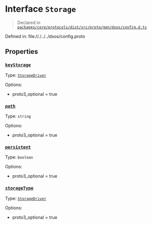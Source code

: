 # Interface `Storage`
> Declared in [`packages/core/protocols/dist/src/proto/gen/dxos/config.d.ts`]()

Defined in:
   file://./../../dxos/config.proto
## Properties
### [`keyStorage`]()
Type: [`StorageDriver`](/api/@dxos/config/enums#StorageDriver)

Options:
  - proto3_optional = true
### [`path`]()
Type: `string`

Options:
  - proto3_optional = true
### [`persistent`]()
Type: `boolean`

Options:
  - proto3_optional = true
### [`storageType`]()
Type: [`StorageDriver`](/api/@dxos/config/enums#StorageDriver)

Options:
  - proto3_optional = true